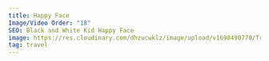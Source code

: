 ```yaml
---
title: Happy Face
Image/Video Order: "18"
SEO: Black and White Kid Happy Face
image: https://res.cloudinary.com/dhzucwklz/image/upload/v1698490770/Travel/dandi_0018_57-2highreslowres_tk9tgd.jpg
tag: travel
---
```

